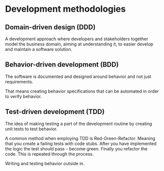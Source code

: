 
# Development methodologies

## Domain-driven design (DDD)

A development approach where developers and stakeholders together model the business domain, aiming at understanding it, to easier develop and maintain a software solution.

## Behavior-driven development (BDD)

The software is documented and designed around behavior and not just requirements.

That means creating behavior specifications that can be automated in order to verify behavior.

## Test-driven development (TDD)

The idea of making testing a part of the development routine by creating unit tests to test behavior.

A common method when employing TDD is Red-Green-Refactor. Meaning that you create a failing tests with code stubs. After you have implemented the logic the test should pass - become green. Finally you refactor the code. This is repeated through the process.

Writing and testing behavior outside in.
